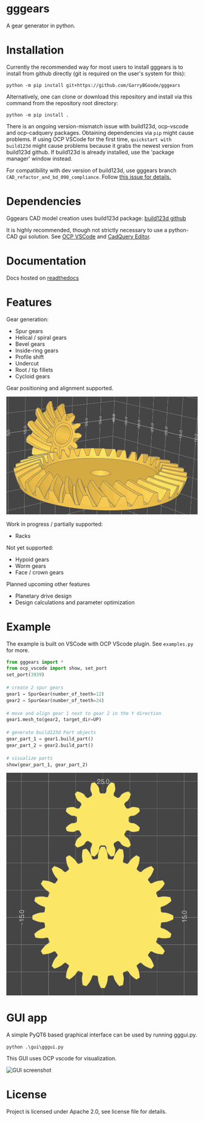 # gggears
A gear generator in python.

# Installation
Currently the recommended way for most users to install gggears is to install from github directly (git is required on the user's system for this):
```
python -m pip install git+https://github.com/GarryBGoode/gggears
```
Alternatively, one can clone or download this repository and install via this command from the repository root directory:
```
python -m pip install .
```
There is an ongoing version-mismatch issue with build123d, ocp-vscode and ocp-cadquery packages. Obtaining dependencies via `pip` might cause problems. If using OCP VSCode for the first time, `quickstart with build123d` might cause problems because it grabs the newest version from build123d github. If build123d is already installed, use the 'package manager' window instead.

For compatibility with dev version of build123d, use gggears branch `CAD_refactor_and_bd_090_compliance`.
Follow [this issue for details.](https://github.com/gumyr/build123d/issues/866)

# Dependencies

Gggears CAD model creation uses build123d package: [build123d github](https://github.com/gumyr/build123d)

It is highly recommended, though not strictly necessary to use a python-CAD gui solution.
See [OCP VSCode](https://github.com/bernhard-42/vscode-ocp-cad-viewer) and [CadQuery Editor](https://github.com/CadQuery/CQ-editor).

# Documentation
Docs hosted on [readthedocs](https://gggears.readthedocs.io/en/latest/)

# Features

Gear generation:
- Spur gears
- Helical / spiral gears
- Bevel gears
- Inside-ring gears
- Profile shift
- Undercut
- Root / tip fillets
- Cycloid gears

Gear positioning and alignment supported.

![Bevel Gear Example](misc/media/bevelspin3.gif)

Work in progress / partially supported:
- Racks

Not yet supported:

- Hypoid gears
- Worm gears
- Face / crown gears

Planned upcoming other features
- Planetary drive design
- Design calculations and parameter optimization

# Example
The example is built on VSCode with OCP VScode plugin.
See `examples.py` for more.
```python
from gggears import *
from ocp_vscode import show, set_port
set_port(3939)

# create 2 spur gears
gear1 = SpurGear(number_of_teeth=12)
gear2 = SpurGear(number_of_teeth=24)

# move and align gear 1 next to gear 2 in the Y direction
gear1.mesh_to(gear2, target_dir=UP)

# generate build123d Part objects
gear_part_1 = gear1.build_part()
gear_part_2 = gear2.build_part()

# visualize parts
show(gear_part_1, gear_part_2)
```

![Spur Gear Example](misc/media/spur_gear_example.png)

# GUI app
A simple PyQT6 based graphical interface can be used by running gggui.py.

```python .\gui\gggui.py```

This GUI uses OCP vscode for visualization.

![GUI screenshot](misc/media/gui_screenshot.png)

# License
Project is licensed under Apache 2.0, see license file for details.
